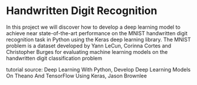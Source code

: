 <h1>Handwritten Digit Recognition</h1>

<p>In this project we will discover how
to develop a deep learning model to achieve near state-of-the-art performance on the MNIST
handwritten digit recognition task in Python using the Keras deep learning library.
The MNIST problem is a dataset developed by Yann LeCun, Corinna Cortes and Christopher
Burges for evaluating machine learning models on the handwritten digit classification problem</p>

<p>tutorial source: Deep Learning With Python, Develop Deep Learning Models On Theano And TensorFlow Using
Keras, Jason Brownlee</p>
